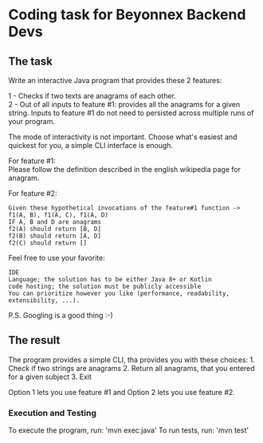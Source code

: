 # Coding task for Beyonnex Backend Devs

## The task
Write an interactive Java program that provides these 2 features:

1 - Checks if two texts are anagrams of each other. <br>
2 - Out of all inputs to feature #1: provides all the anagrams for a given string. Inputs to feature #1 do not need to persisted across multiple runs of your program.<br>

The mode of interactivity is not important. Choose what's easiest and quickest for you, a simple CLI interface is enough.

For feature #1:<br>
Please follow the definition described in the english wikipedia page for anagram.

For feature #2:<br>

    Given these hypothetical invocations of the feature#1 function -> f1(A, B), f1(A, C), f1(A, D)
    IF A, B and D are anagrams
    f2(A) should return [B, D]
    f2(B) should return [A, D]
    f2(C) should return []

Feel free to use your favorite:

    IDE
    Language; the solution has to be either Java 8+ or Kotlin
    code hosting; the solution must be publicly accessible
    You can prioritize however you like (performance, readability, extensibility, ...).

P.S. Googling is a good thing :-)

## The result
The program provides a simple CLI, tha provides you with these choices:
    1. Check if two strings are anagrams
    2. Return all anagrams, that you entered for a given subject
    3. Exit

Option 1 lets you use feature #1 and Option 2 lets you use feature #2.

### Execution and Testing
To execute the program, run: 'mvn exec:java'
To run tests, run: 'mvn test'

